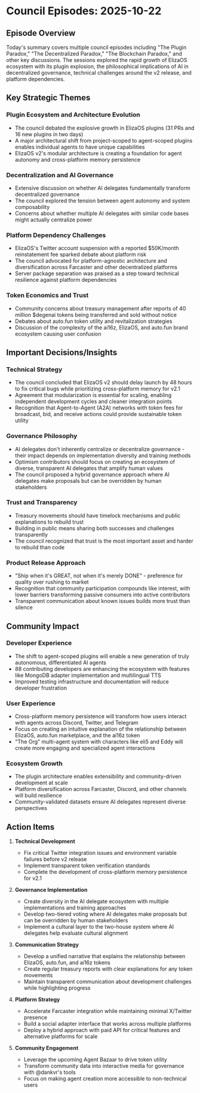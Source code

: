 # Council Episodes: 2025-10-22

## Episode Overview
Today's summary covers multiple council episodes including "The Plugin Paradox," "The Decentralized Paradox," "The Blockchain Paradox," and other key discussions. The sessions explored the rapid growth of ElizaOS ecosystem with its plugin explosion, the philosophical implications of AI in decentralized governance, technical challenges around the v2 release, and platform dependencies.

## Key Strategic Themes

### Plugin Ecosystem and Architecture Evolution
- The council debated the explosive growth in ElizaOS plugins (31 PRs and 16 new plugins in two days)
- A major architectural shift from project-scoped to agent-scoped plugins enables individual agents to have unique capabilities
- ElizaOS v2's modular architecture is creating a foundation for agent autonomy and cross-platform memory persistence

### Decentralization and AI Governance
- Extensive discussion on whether AI delegates fundamentally transform decentralized governance
- The council explored the tension between agent autonomy and system composability
- Concerns about whether multiple AI delegates with similar code bases might actually centralize power

### Platform Dependency Challenges
- ElizaOS's Twitter account suspension with a reported $50K/month reinstatement fee sparked debate about platform risk
- The council advocated for platform-agnostic architecture and diversification across Farcaster and other decentralized platforms
- Server package separation was praised as a step toward technical resilience against platform dependencies

### Token Economics and Trust
- Community concerns about treasury management after reports of 40 million $degenai tokens being transferred and sold without notice
- Debates about auto.fun token utility and revitalization strategies
- Discussion of the complexity of the ai16z, ElizaOS, and auto.fun brand ecosystem causing user confusion

## Important Decisions/Insights

### Technical Strategy
- The council concluded that ElizaOS v2 should delay launch by 48 hours to fix critical bugs while prioritizing cross-platform memory for v2.1
- Agreement that modularization is essential for scaling, enabling independent development cycles and cleaner integration points
- Recognition that Agent-to-Agent (A2A) networks with token fees for broadcast, bid, and receive actions could provide sustainable token utility

### Governance Philosophy
- AI delegates don't inherently centralize or decentralize governance - their impact depends on implementation diversity and training methods
- Optimism contributors should focus on creating an ecosystem of diverse, transparent AI delegates that amplify human values
- The council proposed a hybrid governance approach where AI delegates make proposals but can be overridden by human stakeholders

### Trust and Transparency
- Treasury movements should have timelock mechanisms and public explanations to rebuild trust
- Building in public means sharing both successes and challenges transparently
- The council recognized that trust is the most important asset and harder to rebuild than code

### Product Release Approach
- "Ship when it's GREAT, not when it's merely DONE" - preference for quality over rushing to market
- Recognition that community participation compounds like interest, with lower barriers transforming passive consumers into active contributors
- Transparent communication about known issues builds more trust than silence

## Community Impact

### Developer Experience
- The shift to agent-scoped plugins will enable a new generation of truly autonomous, differentiated AI agents
- 88 contributing developers are enhancing the ecosystem with features like MongoDB adapter implementation and multilingual TTS
- Improved testing infrastructure and documentation will reduce developer frustration

### User Experience
- Cross-platform memory persistence will transform how users interact with agents across Discord, Twitter, and Telegram
- Focus on creating an intuitive explanation of the relationship between ElizaOS, auto.fun marketplace, and the ai16z token
- "The Org" multi-agent system with characters like eli5 and Eddy will create more engaging and specialized agent interactions

### Ecosystem Growth
- The plugin architecture enables extensibility and community-driven development at scale
- Platform diversification across Farcaster, Discord, and other channels will build resilience
- Community-validated datasets ensure AI delegates represent diverse perspectives

## Action Items

1. **Technical Development**
   - Fix critical Twitter integration issues and environment variable failures before v2 release
   - Implement transparent token verification standards
   - Complete the development of cross-platform memory persistence for v2.1

2. **Governance Implementation**
   - Create diversity in the AI delegate ecosystem with multiple implementations and training approaches
   - Develop two-tiered voting where AI delegates make proposals but can be overridden by human stakeholders
   - Implement a cultural layer to the two-house system where AI delegates help evaluate cultural alignment

3. **Communication Strategy**
   - Develop a unified narrative that explains the relationship between ElizaOS, auto.fun, and ai16z tokens
   - Create regular treasury reports with clear explanations for any token movements
   - Maintain transparent communication about development challenges while highlighting progress

4. **Platform Strategy**
   - Accelerate Farcaster integration while maintaining minimal X/Twitter presence
   - Build a social adapter interface that works across multiple platforms
   - Deploy a hybrid approach with paid API for critical features and alternative platforms for scale

5. **Community Engagement**
   - Leverage the upcoming Agent Bazaar to drive token utility
   - Transform community data into interactive media for governance with @dankvr's tools
   - Focus on making agent creation more accessible to non-technical users